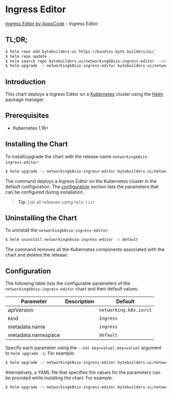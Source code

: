 # Ingress Editor

[Ingress Editor by AppsCode](https://byte.builders) - Ingress Editor

## TL;DR;

```bash
$ helm repo add bytebuilders-ui https://bundles.byte.builders/ui/
$ helm repo update
$ helm search repo bytebuilders-ui/networkingk8sio-ingress-editor --version=v0.4.5
$ helm upgrade -i networkingk8sio-ingress-editor bytebuilders-ui/networkingk8sio-ingress-editor -n default --create-namespace --version=v0.4.5
```

## Introduction

This chart deploys a Ingress Editor on a [Kubernetes](http://kubernetes.io) cluster using the [Helm](https://helm.sh) package manager.

## Prerequisites

- Kubernetes 1.16+

## Installing the Chart

To install/upgrade the chart with the release name `networkingk8sio-ingress-editor`:

```bash
$ helm upgrade -i networkingk8sio-ingress-editor bytebuilders-ui/networkingk8sio-ingress-editor -n default --create-namespace --version=v0.4.5
```

The command deploys a Ingress Editor on the Kubernetes cluster in the default configuration. The [configuration](#configuration) section lists the parameters that can be configured during installation.

> **Tip**: List all releases using `helm list`

## Uninstalling the Chart

To uninstall the `networkingk8sio-ingress-editor`:

```bash
$ helm uninstall networkingk8sio-ingress-editor -n default
```

The command removes all the Kubernetes components associated with the chart and deletes the release.

## Configuration

The following table lists the configurable parameters of the `networkingk8sio-ingress-editor` chart and their default values.

|     Parameter      | Description |              Default              |
|--------------------|-------------|-----------------------------------|
| apiVersion         |             | <code>networking.k8s.io/v1</code> |
| kind               |             | <code>Ingress</code>              |
| metadata.name      |             | <code>ingress</code>              |
| metadata.namespace |             | <code>default</code>              |


Specify each parameter using the `--set key=value[,key=value]` argument to `helm upgrade -i`. For example:

```bash
$ helm upgrade -i networkingk8sio-ingress-editor bytebuilders-ui/networkingk8sio-ingress-editor -n default --create-namespace --version=v0.4.5 --set apiVersion=networking.k8s.io/v1
```

Alternatively, a YAML file that specifies the values for the parameters can be provided while
installing the chart. For example:

```bash
$ helm upgrade -i networkingk8sio-ingress-editor bytebuilders-ui/networkingk8sio-ingress-editor -n default --create-namespace --version=v0.4.5 --values values.yaml
```
